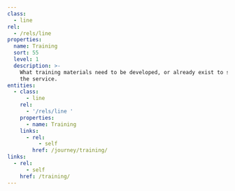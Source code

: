 ```yaml
---
class:
  - line
rel:
  - /rels/line
properties:
  name: Training
  sort: 55
  level: 1
  description: >-
    What training materials need to be developed, or already exist to support
    the service.
entities:
  - class:
      - line
    rel:
      - '/rels/line '
    properties:
      - name: Training
    links:
      - rel:
          - self
        href: /journey/training/
links:
  - rel:
      - self
    href: /training/
---
```

